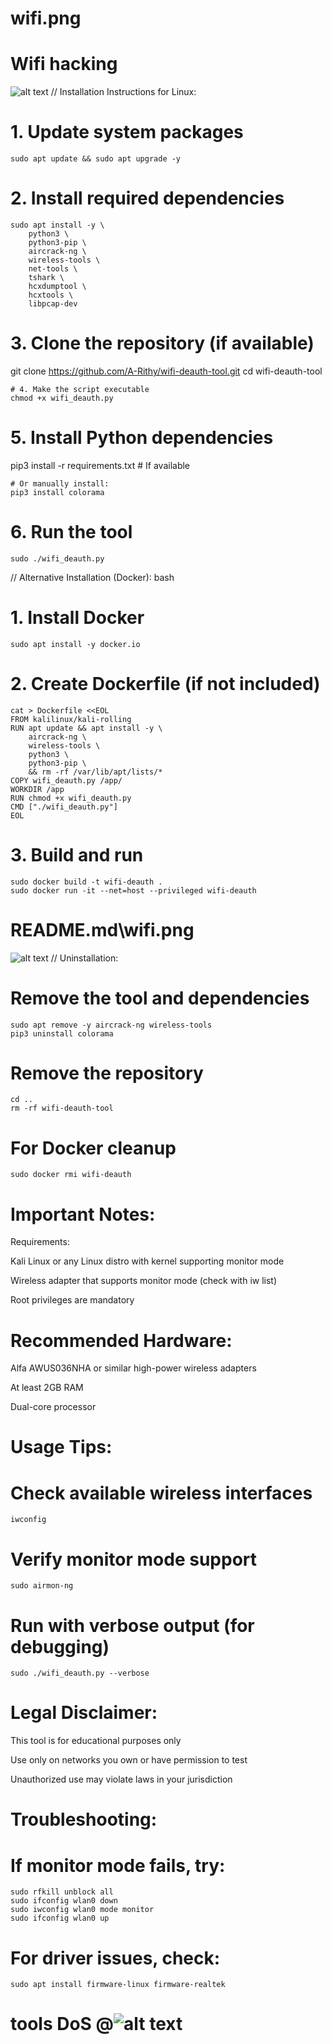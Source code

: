 # wifi.png
# Wifi hacking
![alt text](image.png)
// Installation Instructions for Linux:
# 1. Update system packages
```
sudo apt update && sudo apt upgrade -y
```
# 2. Install required dependencies
```
sudo apt install -y \
    python3 \
    python3-pip \
    aircrack-ng \
    wireless-tools \
    net-tools \
    tshark \
    hcxdumptool \
    hcxtools \
    libpcap-dev
```
# 3. Clone the repository (if available)
git clone https://github.com/A-Rithy/wifi-deauth-tool.git
cd wifi-deauth-tool
```
# 4. Make the script executable
chmod +x wifi_deauth.py
```
# 5. Install Python dependencies
pip3 install -r requirements.txt  # If available
```
# Or manually install:
pip3 install colorama
```
# 6. Run the tool
```
sudo ./wifi_deauth.py
```
// Alternative Installation (Docker):
bash

# 1. Install Docker
```
sudo apt install -y docker.io
```
# 2. Create Dockerfile (if not included)
```
cat > Dockerfile <<EOL
FROM kalilinux/kali-rolling
RUN apt update && apt install -y \
    aircrack-ng \
    wireless-tools \
    python3 \
    python3-pip \
    && rm -rf /var/lib/apt/lists/*
COPY wifi_deauth.py /app/
WORKDIR /app
RUN chmod +x wifi_deauth.py
CMD ["./wifi_deauth.py"]
EOL
```
# 3. Build and run
```
sudo docker build -t wifi-deauth .
sudo docker run -it --net=host --privileged wifi-deauth
```
# README.md\wifi.png
![alt text](image-1.png)
// Uninstallation:

# Remove the tool and dependencies
```
sudo apt remove -y aircrack-ng wireless-tools
pip3 uninstall colorama
```
# Remove the repository
```
cd ..
rm -rf wifi-deauth-tool
```
# For Docker cleanup
```
sudo docker rmi wifi-deauth
```
# Important Notes:
Requirements:

Kali Linux or any Linux distro with kernel supporting monitor mode

Wireless adapter that supports monitor mode (check with iw list)

Root privileges are mandatory

# Recommended Hardware:

Alfa AWUS036NHA or similar high-power wireless adapters

At least 2GB RAM

Dual-core processor

# Usage Tips:

# Check available wireless interfaces
```
iwconfig
```
# Verify monitor mode support
```
sudo airmon-ng
```
# Run with verbose output (for debugging)
```
sudo ./wifi_deauth.py --verbose
```
# Legal Disclaimer:

This tool is for educational purposes only

Use only on networks you own or have permission to test

Unauthorized use may violate laws in your jurisdiction

# Troubleshooting:

# If monitor mode fails, try:
```
sudo rfkill unblock all
sudo ifconfig wlan0 down
sudo iwconfig wlan0 mode monitor
sudo ifconfig wlan0 up
```
# For driver issues, check:
```
sudo apt install firmware-linux firmware-realtek
```
# tools DoS @![alt text](image.png)
